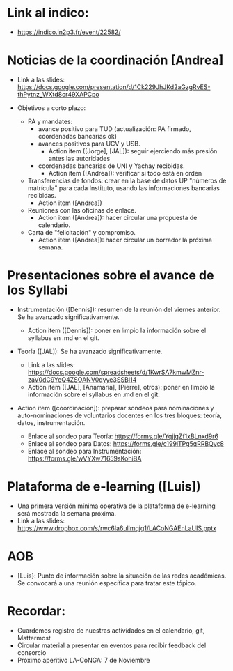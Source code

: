 
# Link al indico:
* https://indico.in2p3.fr/event/22582/

# Noticias de la coordinación [Andrea]

* Link a las slides: https://docs.google.com/presentation/d/1Ck229JhJKd2aGzgRvES-thPytnz_WXtd8cr49XAPCpo
* Objetivos a corto plazo:

  * PA y mandates:
     * avance positivo para TUD (actualización: PA firmado, coordenadas bancarias ok)
     * avances positivos para UCV y USB.
       * Action item ([Jorge], [JAL]): seguir ejerciendo más presión antes las autoridades
     * coordenadas bancarias de UNI y Yachay recibidas.
       * Action item ([Andrea]): verificar si todo está en orden
   * Transferencias de fondos: crear en la base de datos UP "números de matrícula" para cada Instituto, usando las informaciones bancarias recibidas.
       * Action item ([Andrea])  
   * Reuniones con las oficinas de enlace.
       * Action item ([Andrea]): hacer circular una propuesta de calendario.
   * Carta de "felicitación" y compromiso.
       * Action item ([Andrea]): hacer circular un borrador la próxima semana.

# Presentaciones sobre el avance de los Syllabi

* Instrumentación ([Dennis]): resumen de la reunión del viernes anterior. Se ha avanzado significativamente.
  * Action item ([Dennis]): poner en limpio la información sobre el syllabus en .md en el git.

* Teoría ([JAL]): Se ha avanzado significativamente.
  * Link a las slides: https://docs.google.com/spreadsheets/d/1KwrSA7kmwMZnr-zaV0dC9YeQ4ZSOANV0dyye3SSBI14
  * Action item ([JAL], [Anamaría], [Pierre], otros): poner en limpio la información sobre el syllabus en .md en el git.
 
* Action item ([coordinación]): preparar sondeos para nominaciones y auto-nominaciones de voluntarios docentes en los tres bloques: teoría, datos, instrumentación.
  * Enlace al sondeo para Teoría: https://forms.gle/YqjjgZf1xBLnxd9r6
  * Enlace al sondeo para Datos: https://forms.gle/c199iTPg5qRRBQyc8
  * Enlace al sondeo para Instrumentación: https://forms.gle/wVYXw71659sKohiBA

# Plataforma de e-learning ([Luis])
  * Una primera versión mínima operativa de la plataforma de e-learning será mostrada la semana próxima.
  * Link a las slides: https://www.dropbox.com/s/rwc6la6ullmqjg1/LACoNGAEnLaUIS.pptx

# AOB

  * [Luis}: Punto de información sobre la situación de las redes académicas. Se convocará a una reunión específica para tratar este tópico.

# Recordar:
  * Guardemos registro de nuestras actividades en el calendario, git, Mattermost
  * Circular material a presentar en eventos para recibir feedback del consorcio
  * Próximo aperitivo LA-CoNGA: 7 de Noviembre








 
